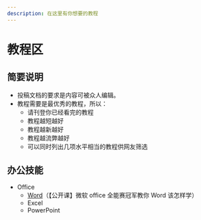 ```yaml
---
description: 在这里有你想要的教程
---
```


# 教程区

## 简要说明

* 投稿文档的要求是内容可被众人编辑。
* 教程需要是最优秀的教程，所以：
  * 请刊登你已经看完的教程
  * 教程越短越好
  * 教程越新越好
  * 教程越流弊越好
  * 可以同时列出几项水平相当的教程供网友筛选

## 办公技能

* Office
  * [Word](https://www.bilibili.com/video/av31649985/?p=1)（【公开课】微软 office 全能赛冠军教你 Word 该怎样学）
  * Excel
  * PowerPoint

